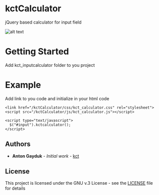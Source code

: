 # kctCalculator
jQuery based calculator for input field

![alt text](https://picabox.ru/pictures/2018/07/02/22/05/5576182.png)

# Getting Started
Add kct_inputcalculator folder to you project

# Example
Add link to you code and initialize in your html code

```
<link href="/kctCalculator/css/kct_calculator.css" rel="stylesheet">
<script src="/kctCalculator/js/kct_calculator.js"></script>

<script type="text/javascript">
  $("#input").kctcalculator();
</script>
```

## Authors

* **Anton Gayduk** - *Initial work* - [kct](https://kctrud.ru)

## License

This project is licensed under the GNU v.3 License - see the [LICENSE](LICENSE) file for details
